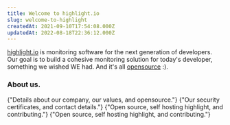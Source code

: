 ```yaml
---
title: Welcome to highlight.io
slug: welcome-to-highlight
createdAt: 2021-09-10T17:54:08.000Z
updatedAt: 2022-08-18T22:36:12.000Z
---
```


[highlight.io](https://highlight.io) is monitoring software for the next generation of developers. Our goal is to build a cohesive monitoring solution for today's developer, something we wished WE had. And it's all [opensource](https://github.com/highlight/highlight) :).

### About us.
<DocsCardGroup>
    <DocsCard title="Mission & Values." path={path} href="./2_company/1_values.md">
        {"Details about our company, our values, and opensource."}
    </DocsCard>
    <DocsCard title="Compliance & Security." path={path} href="./2_company/compliance-and-security.md">
        {"Our security certificates, and contact details."}
    </DocsCard>
    <DocsCard title="Contributing to highlight.io" path={path} href="./2_company/open-source/contributing.md">
        {"Open source, self hosting highlight, and contributing."}
    </DocsCard>
    <DocsCard title="Self hosting highlight.io" path={path} href="./2_company/open-source/self-host-hobby.md">
        {"Open source, self hosting highlight, and contributing."}
    </DocsCard>
</DocsCardGroup>
